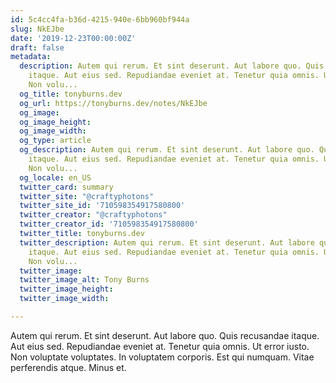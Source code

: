 ```yaml
---
id: 5c4cc4fa-b36d-4215-940e-6bb960bf944a
slug: NkEJbe
date: '2019-12-23T00:00:00Z'
draft: false
metadata:
  description: Autem qui rerum. Et sint deserunt. Aut labore quo. Quis recusandae
    itaque. Aut eius sed. Repudiandae eveniet at. Tenetur quia omnis. Ut error iusto.
    Non volu...
  og_title: tonyburns.dev
  og_url: https://tonyburns.dev/notes/NkEJbe
  og_image: 
  og_image_height: 
  og_image_width: 
  og_type: article
  og_description: Autem qui rerum. Et sint deserunt. Aut labore quo. Quis recusandae
    itaque. Aut eius sed. Repudiandae eveniet at. Tenetur quia omnis. Ut error iusto.
    Non volu...
  og_locale: en_US
  twitter_card: summary
  twitter_site: "@craftyphotons"
  twitter_site_id: '710598354917580800'
  twitter_creator: "@craftyphotons"
  twitter_creator_id: '710598354917580800'
  twitter_title: tonyburns.dev
  twitter_description: Autem qui rerum. Et sint deserunt. Aut labore quo. Quis recusandae
    itaque. Aut eius sed. Repudiandae eveniet at. Tenetur quia omnis. Ut error iusto.
    Non volu...
  twitter_image: 
  twitter_image_alt: Tony Burns
  twitter_image_height: 
  twitter_image_width: 

---
```


Autem qui rerum. Et sint deserunt. Aut labore quo. Quis recusandae itaque. Aut eius sed. Repudiandae eveniet at. Tenetur quia omnis. Ut error iusto. Non voluptate voluptates. In voluptatem corporis. Est qui numquam. Vitae perferendis atque. Minus et.
